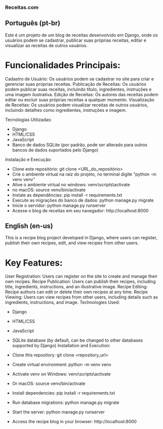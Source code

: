 ### Receitas.com

## Português (pt-br)
Este é um projeto de um blog de receitas desenvolvido em Django, onde os usuários podem se cadastrar, publicar suas próprias receitas, editar e visualizar as receitas de outros usuários.

# Funcionalidades Principais:

Cadastro de Usuário: Os usuários podem se cadastrar no site para criar e gerenciar suas próprias receitas.
Publicação de Receitas: Os usuários podem publicar suas receitas, incluindo título, ingredientes, instruções e uma imagem ilustrativa.
Edição de Receitas: Os autores das receitas podem editar ou excluir suas próprias receitas a qualquer momento.
Visualização de Receitas: Os usuários podem visualizar receitas de outros usuários, incluindo detalhes como ingredientes, instruções e imagem.


Tecnologias Utilizadas:

- Django
- HTML/CSS
- JavaScript
- Banco de dados SQLite (por padrão, pode ser alterado para outros bancos de dados suportados pelo Django)

Instalação e Execução:

- Clone este repositório: git clone <URL_do_repositório>
- Crie o ambiente virtual na raiz do projeto, no terminal digite "python -m venv venv"
- Ative o ambiente virtual no windows: venv\scripts\activate
- no macOS: source venv/bin/activate
- Instale as dependências: pip install -r requirements.txt
- Execute as migrações do banco de dados: python manage.py migrate
- Inicie o servidor: python manage.py runserver
- Acesse o blog de receitas em seu navegador: http://localhost:8000

## English (en-us)
This is a recipe blog project developed in Django, where users can register, publish their own recipes, edit, and view recipes from other users.

# Key Features:

User Registration: Users can register on the site to create and manage their own recipes.
Recipe Publication: Users can publish their recipes, including title, ingredients, instructions, and an illustrative image.
Recipe Editing: Recipe authors can edit or delete their own recipes at any time.
Recipe Viewing: Users can view recipes from other users, including details such as ingredients, instructions, and image.
Technologies Used:

- Django
- HTML/CSS
- JavaScript
- SQLite database (by default, can be changed to other databases supported by Django)
Installation and Execution:

- Clone this repository: git clone <repository_url>
- Create virtual environment: python -m venv venv
- Activate venv on Windows: venv\scripts\activate
- Or macOS: source venv/bin/activate
- Install dependencies: pip install -r requirements.txt
- Run database migrations: python manage.py migrate
- Start the server: python manage.py runserver
- Access the recipe blog in your browser: http://localhost:8000
